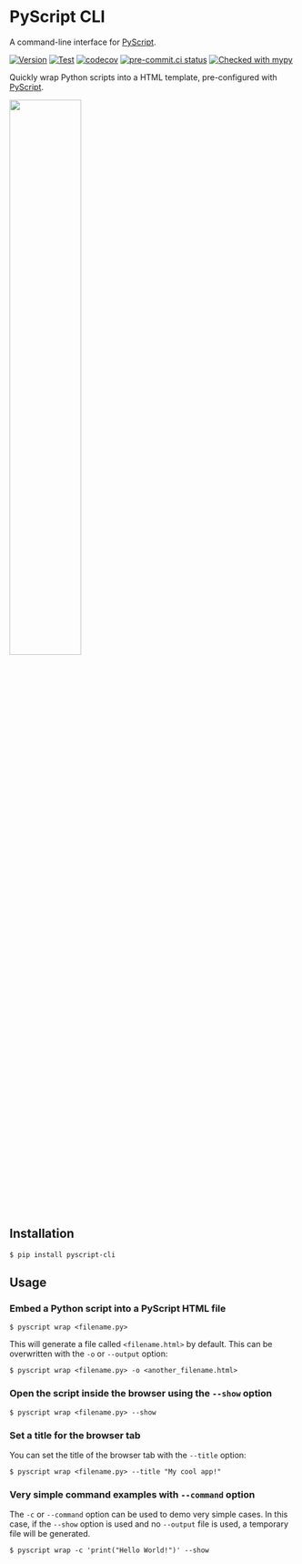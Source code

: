 # PyScript CLI

A command-line interface for [PyScript](https://pyscript.net).


[![Version](https://img.shields.io/pypi/v/pyscript-cli.svg)](https://pypi.org/project/pyscript-cli/)
[![Test](https://github.com/pyscript/pyscript-cli/actions/workflows/test.yml/badge.svg)](https://github.com/pyscript/pyscript-cli/actions/workflows/test.yml)
[![codecov](https://codecov.io/gh/pyscript/pyscript-cli/branch/main/graph/badge.svg?token=dCxt9oBQPL)](https://codecov.io/gh/pyscript/pyscript-cli)
[![pre-commit.ci status](https://results.pre-commit.ci/badge/github/pyscript/pyscript-cli/main.svg)](https://results.pre-commit.ci/latest/github/pyscript/pyscript-cli/main)
[![Checked with mypy](http://www.mypy-lang.org/static/mypy_badge.svg)](http://mypy-lang.org/)

Quickly wrap Python scripts into a HTML template, pre-configured with [PyScript](https://pyscript.net).

<img src="https://user-images.githubusercontent.com/11037737/166966219-9440c3cc-e911-4730-882c-2ab9fa47147f.gif" width="50%" />

## Installation

```shell
$ pip install pyscript-cli
```

## Usage

### Embed a Python script into a PyScript HTML file

```shell
$ pyscript wrap <filename.py>
```

This will generate a file called `<filename.html>` by default.
This can be overwritten with the `-o` or `--output` option:

```shell
$ pyscript wrap <filename.py> -o <another_filename.html>
```

### Open the script inside the browser using the `--show` option

```shell
$ pyscript wrap <filename.py> --show
```

### Set a title for the browser tab

You can set the title of the browser tab with the `--title` option:

```shell
$ pyscript wrap <filename.py> --title "My cool app!"
```

### Very simple command examples with `--command` option

The `-c` or `--command` option can be used to demo very simple cases.
In this case, if the `--show` option is used and no `--output` file is used, a temporary file will be generated.

```shell
$ pyscript wrap -c 'print("Hello World!")' --show
```
